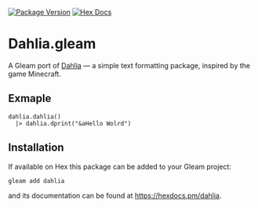 [![Package Version](https://img.shields.io/hexpm/v/dahlia)](https://hex.pm/packages/dahlia)
[![Hex Docs](https://img.shields.io/badge/hex-docs-ffaff3)](https://hexdocs.pm/dahlia/)

# Dahlia.gleam

A Gleam port of [Dahlia](https://github.com/dahlia-lib/Dahlia) — a simple text formatting package, inspired by the game Minecraft.

## Exmaple

```gleam
dahlia.dahlia()
  |> dahlia.dprint("&aHello Wolrd")
```


## Installation

If available on Hex this package can be added to your Gleam project:

```sh
gleam add dahlia
```

and its documentation can be found at <https://hexdocs.pm/dahlia>.
